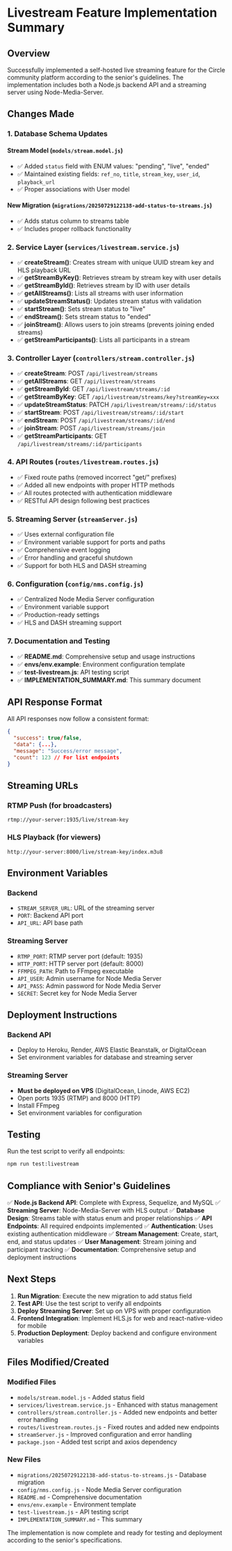# Livestream Feature Implementation Summary

## Overview
Successfully implemented a self-hosted live streaming feature for the Circle community platform according to the senior's guidelines. The implementation includes both a Node.js backend API and a streaming server using Node-Media-Server.

## Changes Made

### 1. Database Schema Updates

#### Stream Model (`models/stream.model.js`)
- ✅ Added `status` field with ENUM values: "pending", "live", "ended"
- ✅ Maintained existing fields: `ref_no`, `title`, `stream_key`, `user_id`, `playback_url`
- ✅ Proper associations with User model

#### New Migration (`migrations/20250729122138-add-status-to-streams.js`)
- ✅ Adds status column to streams table
- ✅ Includes proper rollback functionality

### 2. Service Layer (`services/livestream.service.js`)
- ✅ **createStream()**: Creates stream with unique UUID stream key and HLS playback URL
- ✅ **getStreamByKey()**: Retrieves stream by stream key with user details
- ✅ **getStreamById()**: Retrieves stream by ID with user details
- ✅ **getAllStreams()**: Lists all streams with user information
- ✅ **updateStreamStatus()**: Updates stream status with validation
- ✅ **startStream()**: Sets stream status to "live"
- ✅ **endStream()**: Sets stream status to "ended"
- ✅ **joinStream()**: Allows users to join streams (prevents joining ended streams)
- ✅ **getStreamParticipants()**: Lists all participants in a stream

### 3. Controller Layer (`controllers/stream.controller.js`)
- ✅ **createStream**: POST `/api/livestream/streams`
- ✅ **getAllStreams**: GET `/api/livestream/streams`
- ✅ **getStreamById**: GET `/api/livestream/streams/:id`
- ✅ **getStreamByKey**: GET `/api/livestream/streams/key?streamKey=xxx`
- ✅ **updateStreamStatus**: PATCH `/api/livestream/streams/:id/status`
- ✅ **startStream**: POST `/api/livestream/streams/:id/start`
- ✅ **endStream**: POST `/api/livestream/streams/:id/end`
- ✅ **joinStream**: POST `/api/livestream/streams/join`
- ✅ **getStreamParticipants**: GET `/api/livestream/streams/:id/participants`

### 4. API Routes (`routes/livestream.routes.js`)
- ✅ Fixed route paths (removed incorrect "get/" prefixes)
- ✅ Added all new endpoints with proper HTTP methods
- ✅ All routes protected with authentication middleware
- ✅ RESTful API design following best practices

### 5. Streaming Server (`streamServer.js`)
- ✅ Uses external configuration file
- ✅ Environment variable support for ports and paths
- ✅ Comprehensive event logging
- ✅ Error handling and graceful shutdown
- ✅ Support for both HLS and DASH streaming

### 6. Configuration (`config/nms.config.js`)
- ✅ Centralized Node Media Server configuration
- ✅ Environment variable support
- ✅ Production-ready settings
- ✅ HLS and DASH streaming support

### 7. Documentation and Testing
- ✅ **README.md**: Comprehensive setup and usage instructions
- ✅ **envs/env.example**: Environment configuration template
- ✅ **test-livestream.js**: API testing script
- ✅ **IMPLEMENTATION_SUMMARY.md**: This summary document

## API Response Format

All API responses now follow a consistent format:
```json
{
  "success": true/false,
  "data": {...},
  "message": "Success/error message",
  "count": 123 // For list endpoints
}
```

## Streaming URLs

### RTMP Push (for broadcasters)
```
rtmp://your-server:1935/live/stream-key
```

### HLS Playback (for viewers)
```
http://your-server:8000/live/stream-key/index.m3u8
```

## Environment Variables

### Backend
- `STREAM_SERVER_URL`: URL of the streaming server
- `PORT`: Backend API port
- `API_URL`: API base path

### Streaming Server
- `RTMP_PORT`: RTMP server port (default: 1935)
- `HTTP_PORT`: HTTP server port (default: 8000)
- `FFMPEG_PATH`: Path to FFmpeg executable
- `API_USER`: Admin username for Node Media Server
- `API_PASS`: Admin password for Node Media Server
- `SECRET`: Secret key for Node Media Server

## Deployment Instructions

### Backend API
- Deploy to Heroku, Render, AWS Elastic Beanstalk, or DigitalOcean
- Set environment variables for database and streaming server

### Streaming Server
- **Must be deployed on VPS** (DigitalOcean, Linode, AWS EC2)
- Open ports 1935 (RTMP) and 8000 (HTTP)
- Install FFmpeg
- Set environment variables for configuration

## Testing

Run the test script to verify all endpoints:
```bash
npm run test:livestream
```

## Compliance with Senior's Guidelines

✅ **Node.js Backend API**: Complete with Express, Sequelize, and MySQL
✅ **Streaming Server**: Node-Media-Server with HLS output
✅ **Database Design**: Streams table with status enum and proper relationships
✅ **API Endpoints**: All required endpoints implemented
✅ **Authentication**: Uses existing authentication middleware
✅ **Stream Management**: Create, start, end, and status updates
✅ **User Management**: Stream joining and participant tracking
✅ **Documentation**: Comprehensive setup and deployment instructions

## Next Steps

1. **Run Migration**: Execute the new migration to add status field
2. **Test API**: Use the test script to verify all endpoints
3. **Deploy Streaming Server**: Set up on VPS with proper configuration
4. **Frontend Integration**: Implement HLS.js for web and react-native-video for mobile
5. **Production Deployment**: Deploy backend and configure environment variables

## Files Modified/Created

### Modified Files
- `models/stream.model.js` - Added status field
- `services/livestream.service.js` - Enhanced with status management
- `controllers/stream.controller.js` - Added new endpoints and better error handling
- `routes/livestream.routes.js` - Fixed routes and added new endpoints
- `streamServer.js` - Improved configuration and error handling
- `package.json` - Added test script and axios dependency

### New Files
- `migrations/20250729122138-add-status-to-streams.js` - Database migration
- `config/nms.config.js` - Node Media Server configuration
- `README.md` - Comprehensive documentation
- `envs/env.example` - Environment template
- `test-livestream.js` - API testing script
- `IMPLEMENTATION_SUMMARY.md` - This summary

The implementation is now complete and ready for testing and deployment according to the senior's specifications.
